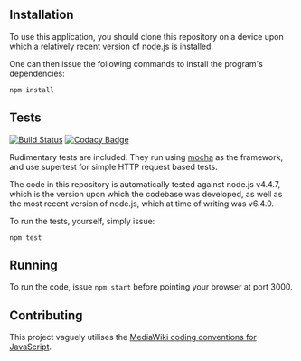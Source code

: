 ## Installation

To use this application, you should clone this repository on a device
upon which a relatively recent version of node.js is installed.

One can then issue the following commands to install the program's
dependencies:
```
npm install
```

## Tests

[![Build Status](https://travis-ci.org/zuzak/joblist.svg?branch=master)](https://travis-ci.org/zuzak/joblist)
[![Codacy Badge](https://api.codacy.com/project/badge/Grade/c1a296603fdf4ebab4b717f58ac7ee53)](https://www.codacy.com/app/douglas/joblist?utm_source=github.com&amp;utm_medium=referral&amp;utm_content=zuzak/joblist&amp;utm_campaign=Badge_Grade)

Rudimentary tests are included. They run using [mocha](https://mochajs.org/)
as the framework, and use supertest for simple HTTP request based tests.

The code in this repository is automatically tested against node.js v4.4.7,
which is the version upon which the codebase was developed, as well as
the most recent version of node.js, which at time of writing was v6.4.0.

To run the tests, yourself, simply issue:
```
npm test
```


## Running

To run the code, issue `npm start` before pointing your browser at port 3000.

## Contributing

This project vaguely utilises the
[MediaWiki coding conventions for JavaScript](https://www.mediawiki.org/wiki/Manual:Coding_conventions/JavaScript).
